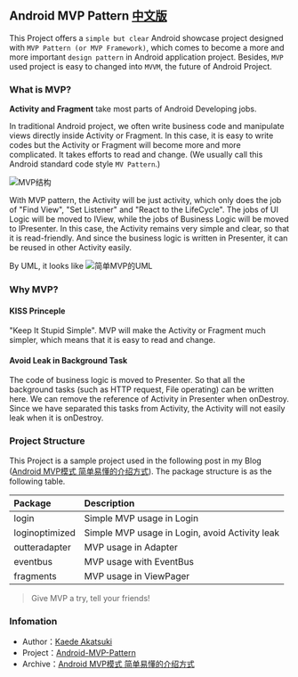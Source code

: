 ## Android MVP Pattern [中文版](/doc/readme-cn.md)

This Project offers a `simple but clear` Android showcase project designed with `MVP Pattern (or MVP Framework)`, which comes to become a more and more important `design pattern` in Android application project. Besides, `MVP` used project is easy to changed into `MVVM`, the future of Android Project.

### What is MVP?
**Activity and Fragment** take most parts of Android Developing jobs. 

In traditional Android project, we often write business code and manipulate views directly inside Activity or Fragment. In this case, it is easy to write codes but the Activity or Fragment will become more and more complicated. It takes efforts to read and change. (We usually call this Android standard code style `MV Pattern`.)

![MVP结构](http://7xih5c.com1.z0.glb.clouddn.com/15-10-11/2114527.jpg "MVP结构")

With MVP pattern, the Activity will be just activity, which only does the job of "Find View", "Set Listener" and "React to the LifeCycle". The jobs of  UI Logic will be moved to IView, while the jobs of Business Logic will be moved to IPresenter. In this case, the Activity remains very simple and clear, so that it is read-friendly. And since the business logic is written in Presenter, it can be reused in other Activity easily.

By UML, it looks like
![简单MVP的UML](http://7xih5c.com1.z0.glb.clouddn.com/15-10-12/94032090.jpg "简单MVP的UML")

### Why MVP?

#### KISS Princeple
"Keep It Stupid Simple". MVP will make the Activity or Fragment much simpler, which means that it is easy to read and change.

#### Avoid Leak in Background Task
The code of business logic is moved to Presenter. So that all the background tasks (such as HTTP request, File operating) can be written here. We can remove the reference of Activity in  Presenter when onDestroy. Since we have separated this tasks from Activity, the Activity will not easily leak when it is onDestroy. 


### Project Structure
This Project is a sample project used in the following post in my Blog ([Android MVP模式 简单易懂的介绍方式](http://kaedea.com/2015/10/11/android-mvp-pattern)). The package structure is as the following table. 

| Package | Description | 
| :------- | :------ | 
| login | Simple MVP usage in Login |
| loginoptimized | Simple MVP usage in Login, avoid Activity leak |
| outteradapter | MVP usage in Adapter |
| eventbus | MVP usage with EventBus |
| fragments | MVP usage in ViewPager |

>Give MVP a try, tell your friends!

### Infomation

- Author：[Kaede Akatsuki](http://kaedea.com)
- Project：[Android-MVP-Pattern](https://github.com/kaedea/Android-MVP-Pattern)
- Archive：[Android MVP模式 简单易懂的介绍方式](http://kaedea.com/2015/10/11/android-mvp-pattern)


